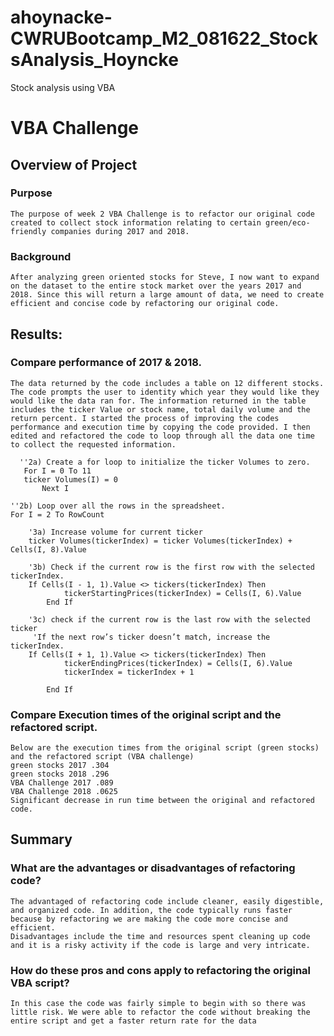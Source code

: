 # ahoynacke-CWRUBootcamp_M2_081622_StocksAnalysis_Hoyncke
Stock analysis using VBA 


# VBA Challenge 

## Overview of Project

### Purpose 
    The purpose of week 2 VBA Challenge is to refactor our original code created to collect stock information relating to certain green/eco-friendly companies during 2017 and 2018. 

### Background
    After analyzing green oriented stocks for Steve, I now want to expand on the dataset to the entire stock market over the years 2017 and 2018. Since this will return a large amount of data, we need to create efficient and concise code by refactoring our original code.
    
## Results: 

### Compare performance of 2017 & 2018. 
    The data returned by the code includes a table on 12 different stocks. The code prompts the user to identity which year they would like they would like the data ran for. The information returned in the table includes the ticker Value or stock name, total daily volume and the return percent. I started the process of improving the codes performance and execution time by copying the code provided. I then edited and refactored the code to loop through all the data one time to collect the requested information. 

      ''2a) Create a for loop to initialize the ticker Volumes to zero.   
       For I = 0 To 11
       ticker Volumes(I) = 0
           Next I

    ''2b) Loop over all the rows in the spreadsheet.
    For I = 2 To RowCount

        '3a) Increase volume for current ticker
        ticker Volumes(tickerIndex) = ticker Volumes(tickerIndex) + Cells(I, 8).Value
        
        '3b) Check if the current row is the first row with the selected tickerIndex.
        If Cells(I - 1, 1).Value <> tickers(tickerIndex) Then
                tickerStartingPrices(tickerIndex) = Cells(I, 6).Value
            End If
        
        '3c) check if the current row is the last row with the selected ticker
         'If the next row’s ticker doesn’t match, increase the tickerIndex.
        If Cells(I + 1, 1).Value <> tickers(tickerIndex) Then
                tickerEndingPrices(tickerIndex) = Cells(I, 6).Value
                tickerIndex = tickerIndex + 1
            
            End If
    

### Compare Execution times of the original script and the refactored script.
    Below are the execution times from the original script (green stocks) and the refactored script (VBA challenge)
    green stocks 2017 .304
    green stocks 2018 .296
    VBA Challenge 2017 .089
    VBA Challenge 2018 .0625
    Significant decrease in run time between the original and refactored code. 
## Summary 

### What are the advantages or disadvantages of refactoring code?
    The advantaged of refactoring code include cleaner, easily digestible, and organized code. In addition, the code typically runs faster because by refactoring we are making the code more concise and efficient. 
    Disadvantages include the time and resources spent cleaning up code and it is a risky activity if the code is large and very intricate. 

### How do these pros and cons apply to refactoring the original VBA script?
    In this case the code was fairly simple to begin with so there was little risk. We were able to refactor the code without breaking the entire script and get a faster return rate for the data 
